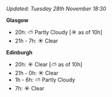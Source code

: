 *Updated: Tuesday 28th November 18:30*

**Glasgow**

* 20h: :partly_sunny: Partly Cloudy [:sunny: as of 10h]
* 21h - 7h: :sunny: Clear

**Edinburgh**

* 20h: :sunny: Clear [:partly_sunny: as of 10h]
* 21h - 0h: :sunny: Clear
* 1h - 6h: :partly_sunny: Partly Cloudy
* 7h: :sunny: Clear
